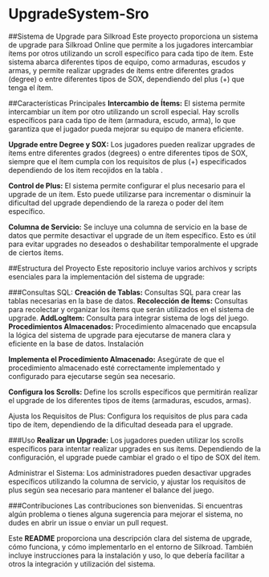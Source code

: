 # UpgradeSystem-Sro
##Sistema de Upgrade para Silkroad
Este proyecto proporciona un sistema de upgrade para Silkroad Online que permite a los jugadores intercambiar ítems por otros utilizando un scroll específico para cada tipo de ítem. Este sistema abarca diferentes tipos de equipo, como armaduras, escudos y armas, y permite realizar upgrades de ítems entre diferentes grados (degree) o entre diferentes tipos de SOX, dependiendo del plus (+) que tenga el ítem.

##Características Principales
**Intercambio de Ítems:** El sistema permite intercambiar un ítem por otro utilizando un scroll especial. Hay scrolls específicos para cada tipo de ítem (armadura, escudo, arma), lo que garantiza que el jugador pueda mejorar su equipo de manera eficiente.

**Upgrade entre Degree y SOX:** Los jugadores pueden realizar upgrades de ítems entre diferentes grados (degrees) o entre diferentes tipos de SOX, siempre que el ítem cumpla con los requisitos de plus (+) especificados dependiendo de los item recojidos en la tabla .

**Control de Plus:** El sistema permite configurar el plus necesario para el upgrade de un ítem. Esto puede utilizarse para incrementar o disminuir la dificultad del upgrade dependiendo de la rareza o poder del ítem específico.

**Columna de Servicio:** Se incluye una columna de servicio en la base de datos que permite desactivar el upgrade de un ítem específico. Esto es útil para evitar upgrades no deseados o deshabilitar temporalmente el upgrade de ciertos ítems.

##Estructura del Proyecto
Este repositorio incluye varios archivos y scripts esenciales para la implementación del sistema de upgrade:

###Consultas SQL:
**Creación de Tablas:** Consultas SQL para crear las tablas necesarias en la base de datos.
**Recolección de Ítems:** Consultas para recolectar y organizar los ítems que serán utilizados en el sistema de upgrade.
**AddLogItem:** Consulta para integrar sistema de logs del juego.
**Procedimientos Almacenados:** Procedimiento almacenado que encapsula la lógica del sistema de upgrade para ejecutarse de manera clara y eficiente en la base de datos.
Instalación

**Implementa el Procedimiento Almacenado:** Asegúrate de que el procedimiento almacenado esté correctamente implementado y configurado para ejecutarse según sea necesario.

**Configura los Scrolls:** Define los scrolls específicos que permitirán realizar el upgrade de los diferentes tipos de ítems (armaduras, escudos, armas).

Ajusta los Requisitos de Plus: Configura los requisitos de plus para cada tipo de ítem, dependiendo de la dificultad deseada para el upgrade.

###Uso
**Realizar un Upgrade:** Los jugadores pueden utilizar los scrolls específicos para intentar realizar upgrades en sus ítems. Dependiendo de la configuración, el upgrade puede cambiar el grado o el tipo de SOX del ítem.

Administrar el Sistema: Los administradores pueden desactivar upgrades específicos utilizando la columna de servicio, y ajustar los requisitos de plus según sea necesario para mantener el balance del juego.

###Contribuciones
Las contribuciones son bienvenidas. Si encuentras algún problema o tienes alguna sugerencia para mejorar el sistema, no dudes en abrir un issue o enviar un pull request.

Este **README** proporciona una descripción clara del sistema de upgrade, cómo funciona, y cómo implementarlo en el entorno de Silkroad. También incluye instrucciones para la instalación y uso, lo que debería facilitar a otros la integración y utilización del sistema.
